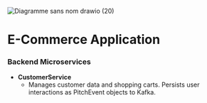 ![Diagramme sans nom drawio (20)](https://github.com/soulaimanGhailan/fullstack-ecomApp-microservices-kafka-angular-kuberenates/assets/99770237/82a7f466-8998-4974-8460-1a48e9a16bca)
# E-Commerce Application



### Backend Microservices
- **CustomerService**
    - Manages customer data and shopping carts. Persists user interactions as PitchEvent objects to Kafka.

